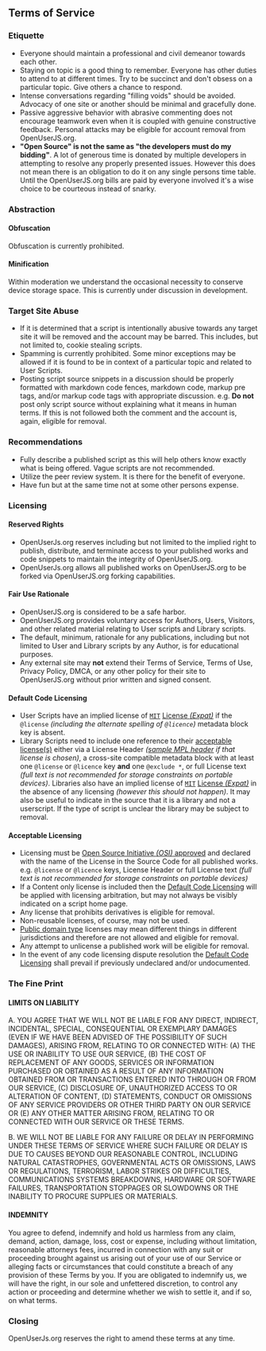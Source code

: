 ## Terms of Service

### Etiquette
* Everyone should maintain a professional and civil demeanor towards each other.
* Staying on topic is a good thing to remember. Everyone has other duties to attend to at different times. Try to be succinct and don't obsess on a particular topic. Give others a chance to respond.
* Intense conversations regarding "filling voids" should be avoided. Advocacy of one site or another should be minimal and gracefully done.
* Passive aggressive behavior with abrasive commenting does not encourage teamwork even when it is coupled with genuine constructive feedback. Personal attacks may be eligible for account removal from OpenUserJS.org.
* **"Open Source" is not the same as "the developers must do my bidding"**. A lot of generous time is donated by multiple developers in attempting to resolve any properly presented issues. However this does not mean there is an obligation to do it on any single persons time table. Until the OpenUserJS.org bills are paid by everyone involved it's a wise choice to be courteous instead of snarky.

### Abstraction

#### Obfuscation

Obfuscation is currently prohibited.

#### Minification

Within moderation we understand the occasional necessity to conserve device storage space. This is currently under discussion in development.

### Target Site Abuse

* If it is determined that a script is intentionally abusive towards any target site it will be removed and the account may be barred. This includes, but not limited to, cookie stealing scripts.
* Spamming is currently prohibited. Some minor exceptions may be allowed if it is found to be in context of a particular topic and related to User Scripts.
* Posting script source snippets in a discussion should be properly formatted with markdown code fences, markdown code, markup pre tags,  and/or markup code tags with appropriate discussion. e.g. **Do not** post only script source without explaining what it means in human terms. If this is not followed both the comment and the account is, again, eligible for removal.

### Recommendations

* Fully describe a published script as this will help others know exactly what is being offered. Vague scripts are not recommended.
* Utilize the peer review system. It is there for the benefit of everyone.
* Have fun but at the same time not at some other persons expense.

### Licensing

#### Reserved Rights

* OpenUserJs.org reserves including but not limited to the implied right to publish, distribute, and terminate access to your published works and code snippets to maintain the integrity of OpenUserJS.org.
* OpenUserJs.org allows all published works on OpenUserJS.org to be forked via OpenUserJS.org forking capabilities.

#### Fair Use Rationale
* OpenUserJS.org is considered to be a safe harbor.
* OpenUserJS.org provides voluntary access for Authors, Users, Visitors, and other related material relating to User scripts and Library scripts.
* The default, minimum, rationale for any publications, including but not limited to User and Library scripts by any Author, is for educational purposes.
* Any external site may **not** extend their Terms of Service, Terms of Use, Privacy Policy, DMCA, or any other policy for their site to OpenUserJS.org without prior written and signed consent.

#### Default Code Licensing

* User Scripts have an implied license of [`MIT`][spdxMITLicense] [License *(Expat)*][osiMITLicenseExpat] if the `@license` *(including the alternate spelling of `@licence`)* metadata block key is absent.
* Library Scripts need to include one reference to their [acceptable license(s)][oujsAcceptableLicensing] either via a License Header *([sample MPL header][mozMPLHeaders] if that license is chosen)*, a cross-site compatible metadata block with at least one `@license` or `@licence` key **and** one `@exclude *`, or full License text *(full text is not recommended for storage constraints on portable devices)*. Libraries also have an implied license of [`MIT`][spdxMITLicense] [License *(Expat)*][osiMITLicenseExpat] in the absence of any licensing *(however this should not happen)*. It may also be useful to indicate in the source that it is a library and not a userscript. If the type of script is unclear the library may be subject to removal.

#### Acceptable Licensing
* Licensing must be [Open Source Initiative *(OSI)* approved][osiApprovedLicenses] and declared with the name of the License in the Source Code for all published works. e.g. `@license` or `@licence` keys, License Header or full License text *(full text is not recommended for storage constraints on portable devices)*
* If a Content only license is included then the [Default Code Licensing][oujsDefaultCodeLicensing] will be applied with licensing arbitration, but may not always be visibly indicated on a script home page.
* Any license that prohibits derivatives is eligible for removal.
* Non-reusable licenses, of course, may not be used.
* [Public domain type][osiPublicDomain] licenses may mean different things in different jurisdictions and therefore are not allowed and eligible for removal.
* Any attempt to unlicense a published work will be eligible for removal.
* In the event of any code licensing dispute resolution the [Default Code Licensing][oujsDefaultCodeLicensing] shall prevail if previously undeclared and/or undocumented.

### The Fine Print

#### LIMITS ON LIABILITY

A. YOU AGREE THAT WE WILL NOT BE LIABLE FOR ANY DIRECT, INDIRECT, INCIDENTAL, SPECIAL, CONSEQUENTIAL OR EXEMPLARY DAMAGES (EVEN IF WE HAVE BEEN ADVISED OF THE POSSIBILITY OF SUCH DAMAGES), ARISING FROM, RELATING TO OR CONNECTED WITH: (A) THE USE OR INABILITY TO USE OUR SERVICE, (B) THE COST OF REPLACEMENT OF ANY GOODS, SERVICES OR INFORMATION PURCHASED OR OBTAINED AS A RESULT OF ANY INFORMATION OBTAINED FROM OR TRANSACTIONS ENTERED INTO THROUGH OR FROM OUR SERVICE, (C) DISCLOSURE OF, UNAUTHORIZED ACCESS TO OR ALTERATION OF CONTENT, (D) STATEMENTS, CONDUCT OR OMISSIONS OF ANY SERVICE PROVIDERS OR OTHER THIRD PARTY ON OUR SERVICE OR (E) ANY OTHER MATTER ARISING FROM, RELATING TO OR CONNECTED WITH OUR SERVICE OR THESE TERMS.

B. WE WILL NOT BE LIABLE FOR ANY FAILURE OR DELAY IN PERFORMING UNDER THESE TERMS OF SERVICE WHERE SUCH FAILURE OR DELAY IS DUE TO CAUSES BEYOND OUR REASONABLE CONTROL, INCLUDING NATURAL CATASTROPHES, GOVERNMENTAL ACTS OR OMISSIONS, LAWS OR REGULATIONS, TERRORISM, LABOR STRIKES OR DIFFICULTIES, COMMUNICATIONS SYSTEMS BREAKDOWNS, HARDWARE OR SOFTWARE FAILURES, TRANSPORTATION STOPPAGES OR SLOWDOWNS OR THE INABILITY TO PROCURE SUPPLIES OR MATERIALS.

#### INDEMNITY

You agree to defend, indemnify and hold us harmless from any claim, demand, action, damage, loss, cost or expense, including without limitation, reasonable attorneys fees, incurred in connection with any suit or proceeding brought against us arising out of your use of our Service or alleging facts or circumstances that could constitute a breach of any provision of these Terms by you. If you are obligated to indemnify us, we will have the right, in our sole and unfettered discretion, to control any action or proceeding and determine whether we wish to settle it, and if so, on what terms.

### Closing

OpenUserJs.org reserves the right to amend these terms at any time.

[mozMPLHeaders]: https://www.mozilla.org/MPL/headers/
[oujsDefaultCodeLicensing]: #default-code-licensing
[oujsAcceptableLicensing]: #acceptable-licensing
[spdxMITLicense]: https://spdx.org/licenses/MIT.html
[osiMITLicenseExpat]: https://opensource.org/licenses/MIT
[osiApprovedLicenses]: https://opensource.org/licenses/category
[osiPublicDomain]: https://opensource.org/faq#public-domain
